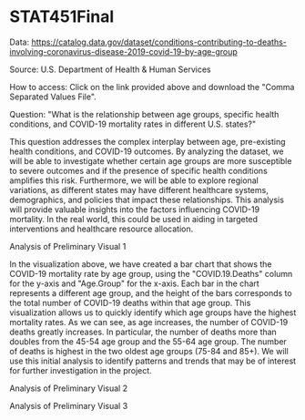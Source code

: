 # STAT451Final
Data: https://catalog.data.gov/dataset/conditions-contributing-to-deaths-involving-coronavirus-disease-2019-covid-19-by-age-group 

Source: U.S. Department of Health & Human Services

How to access: Click on the link provided above and download the "Comma Separated Values File".

Question: "What is the relationship between age groups, specific health conditions, and COVID-19 mortality rates in different U.S. states?"

This question addresses the complex interplay between age, pre-existing health conditions, and COVID-19 outcomes. By analyzing the dataset, we will be able to investigate whether certain age groups are more susceptible to severe outcomes and if the presence of specific health conditions amplifies this risk. Furthermore, we will be able to explore regional variations, as different states may have different healthcare systems, demographics, and policies that impact these relationships. This analysis will provide valuable insights into the factors influencing COVID-19 mortality. In the real world, this could be used in aiding in targeted interventions and healthcare resource allocation.

Analysis of Preliminary Visual 1

In the visualization above, we have created a bar chart that shows the COVID-19 mortality rate by age group, using the "COVID.19.Deaths" column for the y-axis and "Age.Group" for the x-axis. Each bar in the chart represents a different age group, and the height of the bars corresponds to the total number of COVID-19 deaths within that age group. This visualization allows us to quickly identify which age groups have the highest mortality rates. As we can see, as age increases, the number of COVID-19 deaths greatly increases. In particular, the number of deaths more than doubles from the 45-54 age group and the 55-64 age group. The number of deaths is highest in the two oldest age groups (75-84 and 85+). We will use this initial analysis to identify patterns and trends that may be of interest for further investigation in the project.


Analysis of Preliminary Visual 2

Analysis of Preliminary Visual 3
